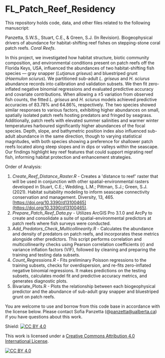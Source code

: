 # FL_Patch_Reef_Residency

This repository holds code, data, and other files related to the following manuscript:

Panzetta, S.W.S., Stuart, C.E., & Green, S.J. (In Revision). Biogeophysical drivers of abundance for 
habitat-shifting reef fishes on stepping-stone coral patch reefs. *Coral Reefs*.

In this project, we investigated how habitat structure, biotic community composition, and environmental conditions present on patch reefs off the Florida Keys, USA, influenced the abundances of two habitat-shifting fish species — gray snapper (*Lutjanus griseus*) and bluestriped grunt (*Haemulon sciurus*). We partitioned sub-adult *L. griseus* and *H. sciurus* abundance records into calibration and validation subsets. We then fit zero-inflated negative binomial regressions and evaluated predictive accuracy and covariate contributions. When allowing a ±5 variation from observed fish counts, the fitted *L. griseus* and *H. sciurus* models achieved predictive accuracies of 83.78% and 64.86%, respectively. The two species showed similar responses to various factors, exhibiting higher abundances on small, spatially isolated patch reefs hosting predators and fringed by seagrass. Additionally, patch reefs with elevated summer salinities and warmer winter temperatures harboured significantly higher abundances of the focal species. Depth, slope, and bathymetric position index also influenced sub-adult abundance in the same direction, though to varying statistical magnitudes, with both species showing a preference for shallower patch reefs located along steep slopes and in dips or valleys within the seascape. Our findings highlight key reef features that could support migrating reef fish, informing habitat protection and enhancement strategies.

Order of Analysis:
1. *Create_Reef_Distance_Raster.R* - Creates a 'distance to reef' raster that will be used in conjunction with other spatial-environmental rasters developed in Stuart, C.E.; Wedding, L.M.; Pittman, S.J.; Green, S.J. (2021). Habitat suitability modeling to inform seascape connectivity conservation and management. Diversity, 13, 465. [https://doi.org/10.3390/d13100465](https://doi.org/10.3390/d13100465). 
2. *Prepare_Patch_Reef_Data.py* - Utilizes ArcGIS Pro 3.1.0 and ArcPy to create and consolidate a suite of spatial-environmental predictors at patch reefs where fish surveys were conducted.
3. *Add_Predators_Check_Multicollinearity.R* - Calculates the abundance and density of predators on patch reefs, and incorporates these metrics alongside other predictors. This script performs correlation and multicollinearity checks using Pearson correlation coefficients (r) and variance inflation factors (VIF), followed by cleaning and preparing the training and testing data subsets.
4. *Count_Regressions.R* - Fits preliminary Poisson regressions to the training subsets, checks for overdispersion, and re-fits zero-inflated negative binomial regressions. It makes predictions on the testing subsets, calculates model fit and predictive accuracy metrics, and generates diagnostic plots.
5. Bivariate_Plots.R - Plots the relationship between each biogeophysical predictor and the abundance of sub-adult gray snapper and bluestriped grunt on patch reefs.

You are welcome to use and borrow from this code base in accordance with the license below. Please contact Sofia Panzetta (@panzetta@ualberta.ca) if you have questions about this work.

Shield: [![CC BY 4.0][cc-by-shield]][cc-by]

This work is licensed under a
[Creative Commons Attribution 4.0 International License][cc-by].

[![CC BY 4.0][cc-by-image]][cc-by]

[cc-by]: http://creativecommons.org/licenses/by/4.0/
[cc-by-image]: https://i.creativecommons.org/l/by/4.0/88x31.png
[cc-by-shield]: https://img.shields.io/badge/License-CC%20BY%204.0-lightgrey.svg
